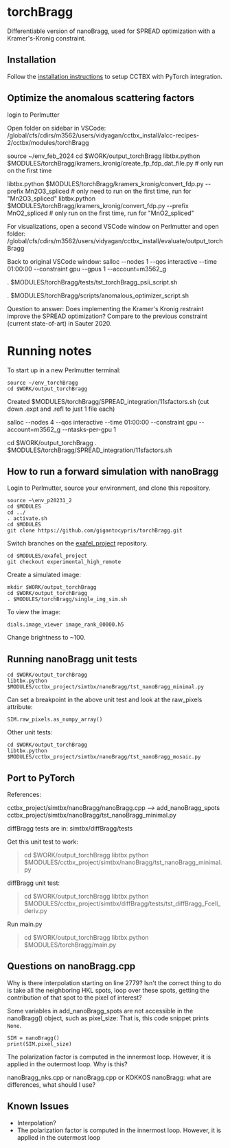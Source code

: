 # torchBragg

Differentiable version of nanoBragg, used for SPREAD optimization with a Kramer's-Kronig constraint.

## Installation

Follow the [installation instructions](INSTALL.md) to setup CCTBX with PyTorch integration.

## Optimize the anomalous scattering factors

login to Perlmutter

Open folder on sidebar in VSCode:
/global/cfs/cdirs/m3562/users/vidyagan/cctbx_install/alcc-recipes-2/cctbx/modules/torchBragg

source ~/env_feb_2024 
cd $WORK/output_torchBragg 
libtbx.python $MODULES/torchBragg/kramers_kronig/create_fp_fdp_dat_file.py # only run on the first time 

libtbx.python $MODULES/torchBragg/kramers_kronig/convert_fdp.py --prefix Mn2O3_spliced # only need to run on the first time, run for "Mn2O3_spliced" 
libtbx.python $MODULES/torchBragg/kramers_kronig/convert_fdp.py --prefix MnO2_spliced # only run on the first time, run for "MnO2_spliced" 

For visualizations, open a second VSCode window on Perlmutter and open folder:
/global/cfs/cdirs/m3562/users/vidyagan/cctbx_install/evaluate/output_torchBragg

Back to original VSCode window:
salloc --nodes 1 --qos interactive --time 01:00:00 --constraint gpu --gpus 1 --account=m3562_g

. $MODULES/torchBragg/tests/tst_torchBragg_psii_script.sh

. $MODULES/torchBragg/scripts/anomalous_optimizer_script.sh 


Question to answer:
Does implementing the Kramer's Kronig restraint improve the SPREAD optimization?
Compare to the previous constraint (current state-of-art) in Sauter 2020.

# Running notes

To start up in a new Perlmutter terminal:
```
source ~/env_torchBragg
cd $WORK/output_torchBragg
```

Created $MODULES/torchBragg/SPREAD_integration/11sfactors.sh (cut down .expt and .refl to just 1 file each)

salloc --nodes 4 --qos interactive --time 01:00:00 --constraint gpu --account=m3562_g --ntasks-per-gpu 1

cd $WORK/output_torchBragg
. $MODULES/torchBragg/SPREAD_integration/11sfactors.sh


## How to run a forward simulation with nanoBragg

Login to Perlmutter, source your environment, and clone this repository.
```
source ~\env_p20231_2
cd $MODULES
cd ../
. activate.sh
cd $MODULES
git clone https://github.com/gigantocypris/torchBragg.git
```

Switch branches on the [exafel_project](https://github.com/ExaFEL/exafel_project) repository.
```
cd $MODULES/exafel_project
git checkout experimental_high_remote
```

Create a simulated image:
```
mkdir $WORK/output_torchBragg
cd $WORK/output_torchBragg
. $MODULES/torchBragg/single_img_sim.sh
```

To view the image:
```
dials.image_viewer image_rank_00000.h5 
```
Change brightness to ~100.

## Running nanoBragg unit tests

```
cd $WORK/output_torchBragg
libtbx.python $MODULES/cctbx_project/simtbx/nanoBragg/tst_nanoBragg_minimal.py
```

Can set a breakpoint in the above unit test and look at the raw_pixels attribute:
```
SIM.raw_pixels.as_numpy_array()
```

Other unit tests:
```
cd $WORK/output_torchBragg
libtbx.python $MODULES/cctbx_project/simtbx/nanoBragg/tst_nanoBragg_mosaic.py
```

## Port to PyTorch

References:

cctbx_project/simtbx/nanoBragg/nanoBragg.cpp --> add_nanoBragg_spots
cctbx_project/simtbx/nanoBragg/tst_nanoBragg_minimal.py

diffBragg tests are in:
simtbx/diffBragg/tests

Get this unit test to work:

> cd $WORK/output_torchBragg
> libtbx.python $MODULES/cctbx_project/simtbx/nanoBragg/tst_nanoBragg_minimal.py

diffBragg unit test:
> cd $WORK/output_torchBragg
> libtbx.python $MODULES/cctbx_project/simtbx/diffBragg/tests/tst_diffBragg_Fcell_deriv.py

Run main.py
> cd $WORK/output_torchBragg
> libtbx.python $MODULES/torchBragg/main.py


## Questions on nanoBragg.cpp

Why is there interpolation starting on line 2779? Isn't the correct thing to do is take all the neighboring HKL spots, loop over these spots, getting the contribution of that spot to the pixel of interest?

Some variables in add_nanoBragg_spots are not accessible in the nanoBragg() object, such as pixel_size:
That is, this code snippet prints `None`.
```
SIM = nanoBragg()
print(SIM.pixel_size)
```

The polarization factor is computed in the innermost loop. However, it is applied in the outermost loop. Why is this?

nanoBragg_nks.cpp or nanoBragg.cpp or KOKKOS nanoBragg: what are differences, what should I use?

## Known Issues

- Interpolation?
- The polarization factor is computed in the innermost loop. However, it is applied in the outermost loop

